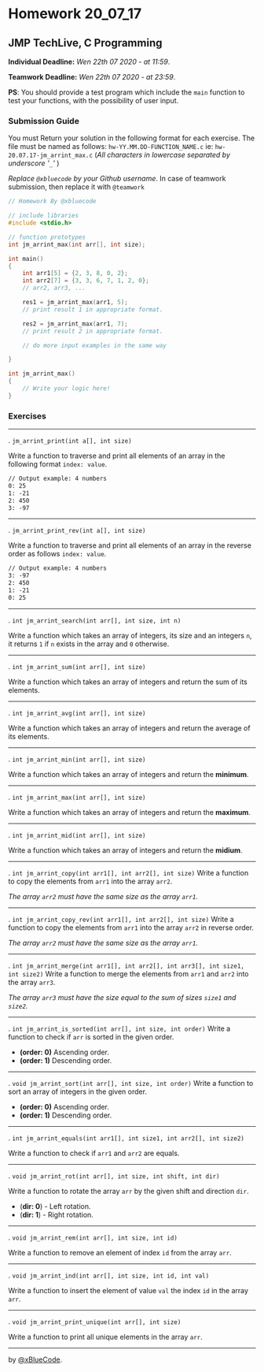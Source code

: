 # Homework 20_07_17

## JMP TechLive, C Programming

**Individual Deadline:** *Wen 22th 07 2020 - at 11:59*.

**Teamwork Deadline:** *Wen 22th 07 2020 - at 23:59*.

**PS**: You should provide a test program which include the `main` function to test your functions, with the possibility of user input.

### Submission Guide

You must Return your solution in the following format for each exercise. The file must be named as follows: `hw-YY.MM.DD-FUNCTION_NAME.c` ie: `hw-20.07.17-jm_arrint_max.c` (*All characters in lowercase separated by underscore '`_`'* )

*Replace `@xbluecode` by your Github username*. In case of teamwork submission, then replace it with `@teamwork`

```c
// Homework By @xbluecode

// include libraries
#include <stdio.h>

// function prototypes
int jm_arrint_max(int arr[], int size);

int main()
{
    int arr1[5] = {2, 3, 8, 0, 2};
    int arr2[7] = {3, 3, 6, 7, 1, 2, 0};
    // arr2, arr3, ...

    res1 = jm_arrint_max(arr1, 5);
    // print result 1 in appropriate format.

    res2 = jm_arrint_max(arr1, 7);
    // print result 2 in appropriate format.

    // do more input examples in the same way

}

int jm_arrint_max()
{
    // Write your logic here!
}

```

### Exercises

****

. `jm_arrint_print(int a[], int size)`

Write a function to traverse and print all elements of an array in the following format `index: value`.

```txt
// Output example: 4 numbers
0: 25
1: -21
2: 450
3: -97
```

****

. `jm_arrint_print_rev(int a[], int size)`

Write a function to traverse and print all elements of an array in the reverse order as follows `index: value`.

```txt
// Output example: 4 numbers
3: -97
2: 450
1: -21
0: 25
```

****

. `int jm_arrint_search(int arr[], int size, int n)`

Write a function which takes an array of integers, its size and an integers `n`, it returns `1` if `n` exists in the array and `0` otherwise.

****

. `int jm_arrint_sum(int arr[], int size)`

Write a function which takes an array of integers and return the sum of its elements.

****

. `int jm_arrint_avg(int arr[], int size)`

Write a function which takes an array of integers and return the average of its elements.

****

. `int jm_arrint_min(int arr[], int size)`

Write a function which takes an array of integers and return the **minimum**.


****

. `int jm_arrint_max(int arr[], int size)`

Write a function which takes an array of integers and return the **maximum**.

****

. `int jm_arrint_mid(int arr[], int size)`

Write a function which takes an array of integers and return the **midium**.

****

. `int jm_arrint_copy(int arr1[], int arr2[], int size)`
Write a function to copy the elements from `arr1` into the array `arr2`.

*The array `arr2` must have the same size as the array `arr1`.*

****

. `int jm_arrint_copy_rev(int arr1[], int arr2[], int size)`
Write a function to copy the elements from `arr1` into the array `arr2` in reverse order.

*The array `arr2` must have the same size as the array `arr1`.*

****

. `int jm_arrint_merge(int arr1[], int arr2[], int arr3[], int size1, int size2)`
Write a function to merge the elements from `arr1` and `arr2` into the array `arr3`.

*The array `arr3` must have the size equal to the sum of sizes `size1` and `size2`.*

****

. `int jm_arrint_is_sorted(int arr[], int size, int order)`
Write a function to check if `arr` is sorted in the given order.

- **(order: 0)** Ascending order.
- **(order: 1)** Descending order.

****

. `void jm_arrint_sort(int arr[], int size, int order)`
Write a function to sort an array of integers in the given order.

- **(order: 0)** Ascending order.
- **(order: 1)** Descending order.

****

. `int jm_arrint_equals(int arr1[], int size1, int arr2[], int size2)`

Write a function to check if `arr1` and `arr2` are equals.

****

. `void jm_arrint_rot(int arr[], int size, int shift, int dir)`

Write a function to rotate the array `arr` by the given shift and direction `dir`.

- (**dir: 0**) - Left rotation.
- (**dir: 1**) - Right rotation.

****

. `void jm_arrint_rem(int arr[], int size, int id)`

Write a function to remove an element of index `id` from the array `arr`.

****

. `void jm_arrint_ind(int arr[], int size, int id, int val)`

Write a function to insert the element of value `val` the index `id` in the array `arr`.

****

. `void jm_arrint_print_unique(int arr[], int size)`

Write a function to print all unique elements in the array `arr`.

****
by [@xBlueCode](https://github.com/xBlueCode).
